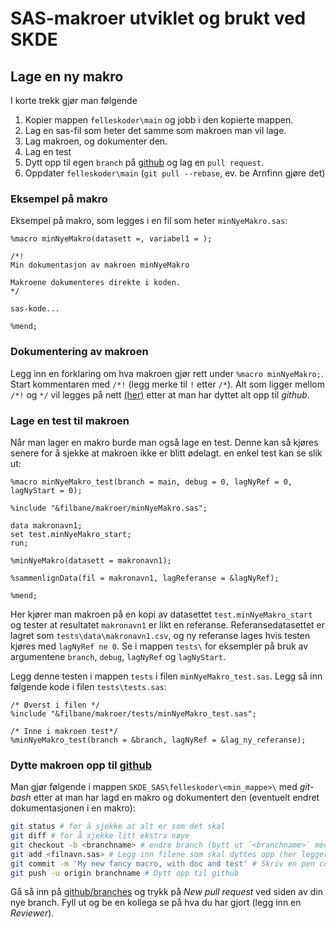 # SAS-makroer utviklet og brukt ved SKDE

## Lage en ny makro

I korte trekk gjør man følgende

1. Kopier mappen `felleskoder\main` og jobb i den kopierte mappen.
2. Lag en sas-fil som heter det samme som makroen man vil lage.
3. Lag makroen, og dokumenter den.
4. Lag en test
5. Dytt opp til egen `branch` på [github](https://github.com/SKDE-Analyse/sas_codes) og lag en `pull request`.
6. Oppdater `felleskoder\main` (`git pull --rebase`, ev. be Arnfinn gjøre det)

### Eksempel på makro

Eksempel på makro, som legges i en fil som heter `minNyeMakro.sas`:

```SAS
%macro minNyeMakro(datasett =, variabel1 = );

/*!
Min dokumentasjon av makroen minNyeMakro

Makroene dokumenteres direkte i koden.
*/

sas-kode...

%mend;
```

### Dokumentering av makroen

Legg inn en forklaring om hva makroen gjør rett under `%macro minNyeMakro;`. Start kommentaren med `/*!` (legg merke til `!` etter `/*`). Alt som ligger mellom `/*!` og `*/` vil legges på nett [(her)](http://skde-analyse.github.io/sas_codes/) etter at man har dyttet alt opp til *github*.

### Lage en test til makroen

Når man lager en makro burde man også lage en test. Denne kan så kjøres senere for å sjekke at makroen ikke er blitt ødelagt. en enkel test kan se slik ut:

```SAS
%macro minNyeMakro_test(branch = main, debug = 0, lagNyRef = 0, lagNyStart = 0);

%include "&filbane/makroer/minNyeMakro.sas";

data makronavn1;
set test.minNyeMakro_start;
run;

%minNyeMakro(datasett = makronavn1);

%sammenlignData(fil = makronavn1, lagReferanse = &lagNyRef);

%mend;
```

Her kjører man makroen på en kopi av datasettet `test.minNyeMakro_start` og tester at resultatet `makronavn1` er likt en referanse. Referansedatasettet er lagret som `tests\data\makronavn1.csv`, og ny referanse lages hvis testen kjøres med `lagNyRef ne 0`. Se i mappen `tests\` for eksempler på bruk av argumentene `branch`, `debug`, `lagNyRef` og `lagNyStart`.

Legg denne testen i mappen `tests` i filen `minNyeMakro_test.sas`. Legg så inn følgende kode i filen `tests\tests.sas`:

```SAS
/* Øverst i filen */
%include "&filbane/makroer/tests/minNyeMakro_test.sas";

/* Inne i makroen test*/
%minNyeMakro_test(branch = &branch, lagNyRef = &lag_ny_referanse);
```



### Dytte makroen opp til [github](https://github.com/SKDE-Analyse/sas_codes)

Man gjør følgende i mappen `SKDE_SAS\felleskoder\<min_mappe>\` med *git-bash* etter at man har lagd en makro og dokumentert den (eventuelt endret dokumentasjonen i en makro):

```bash
git status # for å sjekke at alt er som det skal
git diff # for å sjekke litt ekstra nøye
git checkout -b <branchname> # endre branch (bytt ut `<branchname>` med ønsket navn på branch).
git add <filnavn.sas> # Legg inn filene som skal dyttes opp (her legger vi til filen `filnavn.sas`)
git commit -m 'My new fancy macro, with doc and test' # Skriv en pen commit-beskjed
git push -u origin branchname # Dytt opp til github
```

Gå så inn på [github/branches](https://github.com/SKDE-Analyse/sas_codes/branches) og trykk på *New pull request* ved siden av din nye branch. Fyll ut og be en kollega se på hva du har gjort (legg inn en *Reviewer*).

